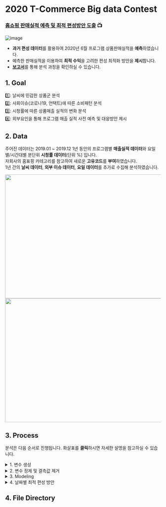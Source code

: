 # 2020 T-Commerce Big data Contest
### [홈쇼핑 판매실적 예측 및 최적 편성방안 도출](https://user-images.githubusercontent.com/84368492/164151119-cd83aec4-57e4-4375-8e08-251cd7198922.jpg) :tv:
![image](https://user-images.githubusercontent.com/84368492/164152567-98ea5b41-7931-4f30-82b4-1369ea17417f.png)

* **과거 편성 데이터**를 활용하여 2020년 6월 프로그램 상품판매실적을 **예측**하였습니다.
* 예측한 판매실적을 이용하여 **최적 수익**을 고려한 편성 최적화 방안을 **제시**합니다.
* [**보고서**](https://github.com/tingting919/BigData_Contest/blob/main/2020%EB%B9%85%EC%BD%98_%EB%B3%B4%EA%B3%A0%EC%84%9C.pdf)를 통해 분석 과정을 확인하실 수 있습니다.   



## 1. Goal            
1️⃣: 날씨에 민감한 상품군 분석      
2️⃣: 사회이슈(코로나19, 언택트)에 따른 소비패턴 분석      
3️⃣: 시청률에 따른 상품매출 실적의 변화 분석   
4️⃣: 외부요인을 통해 프로그램 매출 실적 사전 예측 및 대응방안 제시   



## 2. Data   
주어진 데이터는 2019.01 ~ 2019.12 1년 동안의 프로그램별 **매출실적 데이터**와 요일별/시간대별 분단위 **시청률 데이터**(단위 %) 입니다.   
자회사의 홈표핑 카테고리를 참고하여 새로운 **고유코드**를 **부여**하였습니다.   
1년 간의 **날씨 데이터**, **외부 이슈 데이터**, **요일 데이터**를 추가로 수집해 분석하였습니다.   

<img width="800" height="400" src="https://user-images.githubusercontent.com/84368492/164160846-5bff902a-5650-4a1e-aa6c-4085ee82764b.png">
<img width="800" height="400" src="https://user-images.githubusercontent.com/84368492/164160790-f50a2e7f-eee8-467d-8cfc-8b0e4af4258d.png">   


 
## 3. Process   
분석은 다음 순서로 진행됩니다. 화살표를 **클릭**하시면 자세한 설명을 참고하실 수 있습니다.   
<details>
<summary> 1. 변수 생성 </summary>
<div markdown="1">   
   
 
    
* **EDA**를 실시해 주어진 데이터의 변수와 판매실적 간의 상관관계와 소비패턴을 파악합니다.  
 
 * 범주형 변수 생성   
    * 날짜 데이터를 **월/일/시간/주/요일/휴일** 여부로 분류하여 변수를 생성합니다.   
    * 오분류된 상품이 많아 새로운 **상위/중간/하위** 카테고리를 생성하고 134개의 **고유코드**를 새로 부여합니다.   
    * 추가적으로 수집한 날씨데이터를 분석하여 날씨관련 파생변수(**한파주의보/경보, 폭염주의보/경보**)를 데이터에 추가했습니다.   
 
 * 연속형 변수 생성   
    * **방송시간과 시청률 데이터**에 기반한 시간, 단가, 날씨(기온, 강수량) 변수를 생성합니다.   
    * 코로나19(사회적 이슈)를 반영하기 위해 택배 데이터를 활용한 **언택트지수**를 생성합니다.   
    * 2020년 test data에 시청률 변수가 주어지지 않아 **XGBoost**를 사용하여 2020년 시청률을 **예측**합니다.   
 
* 종속변수 생성: 상품이 한 시간 동안 판매되는 동안의 총 매출액의 누적합을 구한 것을 **목표 변수**로 설정합니다.   
 
</div>
</details>


<details>
<summary> 2. 변수 정제 및 결측값 제거 </summary>
<div markdown="1">   
   
 
    
 * 범주형 변수는 **one-hot-encoding** 방법을, 연속형 변수는 **MinMaxScaler** 방법을 사용하여 정제합니다.   
 
 * MAPE 계산 시 오류를 방지하기 위해 NA값을 **제거**합니다.   
 
</div>
</details>


<details>
<summary> 3. Modeling </summary>
<div markdown="1">

 * 알고리즘별 성능을 **비교**한 뒤 Gradient Boosting Model을 선택합니다.
 
 * 여러개의 모델을 조합하여 소프트 보팅 방식으로 **앙상블** 합니다.
 
 * score가 높은 세개의 앙상블 모델을 이용하여 **Kfold기반 스태킹**을 수행하고 스태킹 된 데이터를 이용하여 훈련을 진행합니다.   
   
</div>
</details>   

   
<details>
<summary> 4. 날짜별 최적 편성 방안 </summary>
<div markdown="1">

 * 요일별 및 시간별 최적 편성 방안을 만들기 위해 총 매출액과 상품가격의 **중앙값**을 이용하여 새로운 데이터를 생성합니다.   
 
 * 새로운 데이터를 사용하여 요일별 시간별 각 상품군의 **매출순위**와 **취급액**을 파악합니다.   
 
 * 상품군별로 시가에 따른 그래프를 그려 어느 시간대에 특정 상품군의 매출이 높은지 확인하여 최적 편성 방안을 **도출**합니다.   

</div>
</details>   


   
## 4. File Directory
